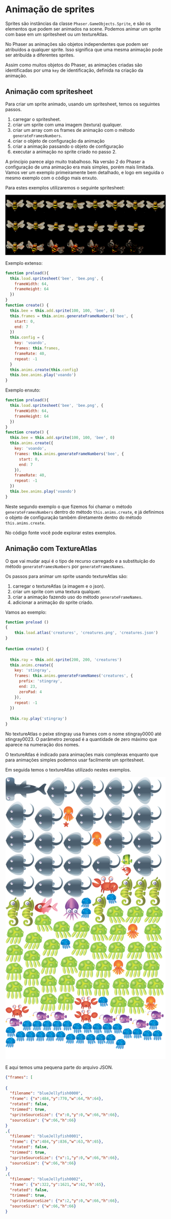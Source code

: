 # Animação de sprites

Sprites são instâncias da classe ``Phaser.GameObjects.Sprite``, e são os elementos que podem ser animados na scene. Podemos animar um sprite com base em um spritesheet ou um textureAtlas.

No Phaser as animações são objetos independentes que podem ser atribuídos a qualquer sprite. Isso significa que uma mesma animação pode ser atribuída a diferentes sprites.

Assim como muitos objetos do Phaser, as animações criadas são identificadas por uma ``key`` de identificação, definida na criação da animação.

## Animação com spritesheet

Para criar um sprite animado, usando um spritesheet, temos os seguintes passos.

1. carregar o spritesheet.
2. criar um sprite com uma imagem (textura) qualquer.
3. criar um array com os frames de animação com o método ``generateFramesNumbers``.
4. criar o objeto de configuração da animação
5. criar a animação passando o objeto de configuração
6. executar a animação no sprite criado no passo 2.

A princípio parece algo muito trabalhoso. Na versão 2 do Phaser a configuração de uma animação era mais simples, porém mais limitada. Vamos ver um exemplo primeiramente bem detalhado, e logo em seguida o mesmo exemplo com o código mais enxuto.

Para estes exemplos utilizaremos o seguinte spritesheet:

![fig 24](resources/img/fig024.png)

Exemplo extenso:
```javascript
function preload(){
  this.load.spritesheet('bee', 'bee.png', {
    frameWidth: 64,
    frameHeight: 64
  })
}
function create() {
  this.bee = this.add.sprite(100, 100, 'bee', 0)
  this.frames = this.anims.generateFrameNumbers('bee', {
    start: 0,
    end: 7
  })
  this.config = {
    key: 'voando',
    frames: this.frames,
    frameRate: 40,
    repeat: -1
  }
  this.anims.create(this.config)
  this.bee.anims.play('voando')
}
```
Exemplo enxuto:

```javascript
function preload(){
  this.load.spritesheet('bee', 'bee.png', {
    frameWidth: 64,
    frameHeight: 64
  })
}
function create() {
  this.bee = this.add.sprite(100, 100, 'bee', 0)
  this.anims.create({
    key: 'voando',
    frames: this.anims.generateFrameNumbers('bee', {
      start: 0,
      end: 7
    }),
    frameRate: 40,
    repeat: -1
  })
  this.bee.anims.play('voando')
}
```
Neste segundo exemplo o que fizemos foi chamar o método ``generateFramesNumbers`` dentro do método ``this.anims.create``, e já definimos o objeto de configuração também diretamente dentro do método ``this.anims.create``.

No código fonte você pode explorar estes exemplos.

## Animação com TextureAtlas

O que vai mudar aqui é o tipo de recurso carregado e a substituição do método ``generateFramesNumbers`` por ``generateFramesNames``.

Os passos para animar um sprite usando textureAtlas são:

1. carregar o textureAtlas (a imagem e o json).
2. criar um sprite com uma textura qualquer.
3. criar a animação fazendo uso do método ``generateFrameNames``.
4. adicionar a animação do sprite criado.

Vamos ao exemplo:
```javascript
function preload ()
{
    this.load.atlas('creatures', 'creatures.png', 'creatures.json')
}

function create() {

  this.ray = this.add.sprite(200, 200, 'creatures')
  this.anims.create({
    key: 'stingray',
    frames: this.anims.generateFrameNames('creatures', {
      prefix: 'stingray',
      end: 23,
      zeroPad: 4
    }),
    repeat: -1
  })

  this.ray.play('stingray')
}
  ```
  No textureAtlas o peixe stingray usa frames com o nome stingray0000 até stingray0023.
  O parâmetro zeropad é a quantidade de zero máximo que aparece na numeração dos nomes.

  O textureAtlas é indicado para animações mais complexas enquanto que para animações simples podemos usar facilmente um spritesheet.

  Em seguida temos o textureAtlas utilizado nestes exemplos.

  ![fig 25](resources/img/fig025.png)

  E aqui temos uma pequena parte do arquivo JSON.
  ```json
  {"frames": [

{
	"filename": "blueJellyfish0000",
	"frame": {"x":484,"y":770,"w":64,"h":64},
	"rotated": false,
	"trimmed": true,
	"spriteSourceSize": {"x":0,"y":0,"w":66,"h":66},
	"sourceSize": {"w":66,"h":66}
}
,{
	"filename": "blueJellyfish0001",
	"frame": {"x":484,"y":836,"w":63,"h":65},
	"rotated": false,
	"trimmed": true,
	"spriteSourceSize": {"x":1,"y":0,"w":66,"h":66},
	"sourceSize": {"w":66,"h":66}
}
,{
	"filename": "blueJellyfish0002",
	"frame": {"x":322,"y":1621,"w":62,"h":65},
	"rotated": false,
	"trimmed": true,
	"spriteSourceSize": {"x":2,"y":0,"w":66,"h":66},
	"sourceSize": {"w":66,"h":66}
}
```
